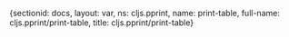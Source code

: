 {sectionid: docs, layout: var, ns: cljs.pprint, name: print-table, full-name: cljs.pprint/print-table,
  title: cljs.pprint/print-table}
